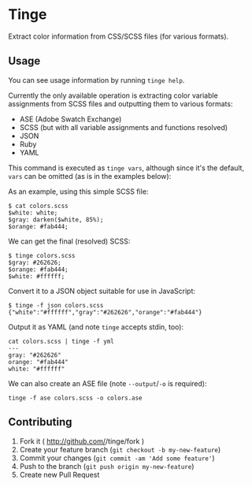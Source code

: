# Tinge

Extract color information from CSS/SCSS files (for various formats).

## Usage

You can see usage information by running `tinge help`.

Currently the only available operation is extracting color variable
assignments from SCSS files and outputting them to various formats:

 * ASE (Adobe Swatch Exchange)
 * SCSS (but with all variable assignments and functions resolved)
 * JSON
 * Ruby
 * YAML

This command is executed as `tinge vars`, although since it's the
default, `vars` can be omitted (as is in the examples below):

As an example, using this simple SCSS file:

```
$ cat colors.scss
$white: white;
$gray: darken($white, 85%);
$orange: #fab444;
```

We can get the final (resolved) SCSS:

```
$ tinge colors.scss
$gray: #262626;
$orange: #fab444;
$white: #ffffff;
```

Convert it to a JSON object suitable for use in JavaScript:

```
$ tinge -f json colors.scss
{"white":"#ffffff","gray":"#262626","orange":"#fab444"}
```

Output it as YAML (and note `tinge` accepts stdin, too):

```
cat colors.scss | tinge -f yml
---
gray: "#262626"
orange: "#fab444"
white: "#ffffff"
```

We can also create an ASE file (note `--output`/`-o` is required):

```
tinge -f ase colors.scss -o colors.ase
```

## Contributing

1. Fork it ( http://github.com/<my-github-username>/tinge/fork )
2. Create your feature branch (`git checkout -b my-new-feature`)
3. Commit your changes (`git commit -am 'Add some feature'`)
4. Push to the branch (`git push origin my-new-feature`)
5. Create new Pull Request

